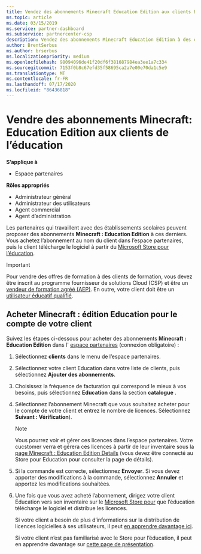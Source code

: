 ```yaml
---
title: Vendez des abonnements Minecraft Education Edition aux clients Education
ms.topic: article
ms.date: 03/15/2019
ms.service: partner-dashboard
ms.subservice: partnercenter-csp
description: Vendez des abonnements Minecraft Education Edition à des clients de formation qualifiés qui pourront ensuite les télécharger à partir du Microsoft Education Store.
author: BrentSerbus
ms.author: brserbus
ms.localizationpriority: medium
ms.openlocfilehash: 98094096de41f20df6f381687984ea3ee1a7c334
ms.sourcegitcommit: 7153f0b8c67efd35f58695ca2a7e00e70da1c5e9
ms.translationtype: MT
ms.contentlocale: fr-FR
ms.lasthandoff: 07/17/2020
ms.locfileid: "86436818"
---
```

# <a name="sell-minecraft-education-edition-subscriptions-to-education-customers"></a>Vendre des abonnements Minecraft: Education Edition aux clients de l’éducation

**S’applique à**

-  Espace partenaires

**Rôles appropriés**
-   Administrateur général
-   Administrateur des utilisateurs
-   Agent commercial
-   Agent d’administration

Les partenaires qui travaillent avec des établissements scolaires peuvent proposer des abonnements **Minecraft : Education Edition** à ces derniers. Vous achetez l’abonnement au nom du client dans l’espace partenaires, puis le client télécharge le logiciel à partir du [Microsoft Store pour l’éducation](https://educationstore.microsoft.com). 

>[!IMPORTANT]
>Pour vendre des offres de formation à des clients de formation, vous devez être inscrit au programme fournisseur de solutions Cloud (CSP) et être un [vendeur de formation agréé (AEP)](https://www.mepn.com). En outre, votre client doit être un [utilisateur éducatif qualifié](https://www.microsoftvolumelicensing.com/DocumentSearch.aspx?Mode=3&DocumentTypeId=7).  

 
## <a name="buy-minecraft-education-edition-on-behalf-of-your-customer"></a>Acheter **Minecraft : édition Education** pour le compte de votre client

Suivez les étapes ci-dessous pour acheter des abonnements **Minecraft : Education Edition** dans l' [espace partenaires](https://partnercenter.microsoft.com/pcv/dashboard/overview
) (connexion obligatoire) :

  1.  Sélectionnez **clients** dans le menu de l’espace partenaires.
  
  2.  Sélectionnez votre client Education dans votre liste de clients, puis sélectionnez **Ajouter des abonnements**.
  
  3.  Choisissez la fréquence de facturation qui correspond le mieux à vos besoins, puis sélectionnez **Education** dans la section **catalogue** .

  4.  Sélectionnez l’abonnement Minecraft que vous souhaitez acheter pour le compte de votre client et entrez le nombre de licences. Sélectionnez **Suivant : Vérification**).

      >[!NOTE]
      >Vous pourrez voir et gérer ces licences dans l’espace partenaires. Votre cucstomer verra et gérera ces licences à partir de leur inventaire sous la [page Minecraft : Education Edition Details](https://educationstore.microsoft.com/store/details/minecraft-education-edition/9nblggh4r2r6) (vous devez être connecté au Store pour Education pour consulter la page de détails). 

  5.  Si la commande est correcte, sélectionnez **Envoyer**. Si vous devez apporter des modifications à la commande, sélectionnez **Annuler** et apportez les modifications souhaitées.   

  6.  Une fois que vous avez acheté l’abonnement, dirigez votre client Education vers son inventaire sur le [Microsoft Store pour](https://educationstore.microsoft.com) que l’éducation télécharge le logiciel et distribue les licences.

      Si votre client a besoin de plus d’informations sur la distribution de licences logicielles à ses utilisateurs, il peut [en apprendre davantage ici](https://docs.microsoft.com/education/windows/school-get-minecraft#distribute-minecraft).  
  
      Si votre client n’est pas familiarisé avec le Store pour l’éducation, il peut en apprendre davantage sur [cette page de présentation](https://docs.microsoft.com/microsoft-store/windows-store-for-business-overview).  

      

